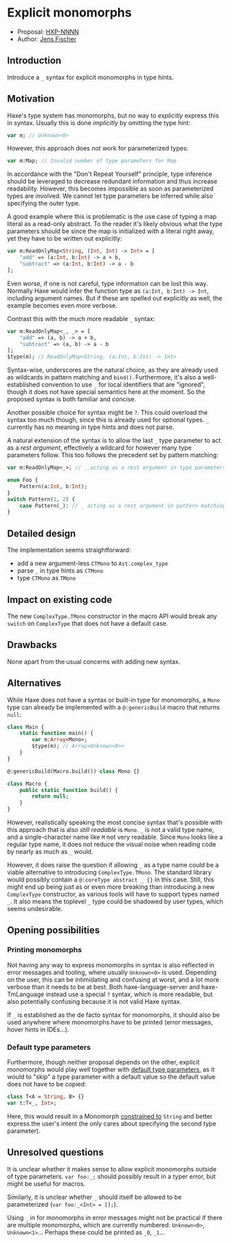 # Explicit monomorphs

* Proposal: [HXP-NNNN](NNNN-filename.md)
* Author: [Jens Fischer](https://github.com/Gama11)

## Introduction

Introduce a `_` syntax for explicit monomorphs in type hints.

## Motivation

Haxe's type system has monomorphs, but no way to _explicitly_ express this in syntax. Usually this is done _implicitly_ by omitting the type hint:

```haxe
var m; // Unknown<0>
```

However, this approach does not work for parameterized types:

```haxe
var m:Map; // Invalid number of type parameters for Map
```

In accordance with the "Don't Repeat Yourself" principle, type inference should be leveraged to decrease redundant information and thus increase readability. However, this becomes impossible as soon as parameterized types are involved. We cannot let type parameters be inferred while also specifying the outer type.

A good example where this is problematic is the use case of typing a map literal as a read-only abstract. To the reader it's likely obvious what the type parameters should be since the map is initialized with a literal right away, yet they have to be written out explicitly:

```haxe
var m:ReadOnlyMap<String, (Int, Int) -> Int> = [
	"add" => (a:Int, b:Int) -> a + b,
	"subtract" => (a:Int, b:Int) -> a - b
];
```

Even worse, if one is not careful, type information can be lost this way. Normally Haxe would infer the function type as `(a:Int, b:Int) -> Int`, including argument names. But if these are spelled out explicitly as well, the example becomes even more verbose.

Contrast this with the much more readable `_` syntax:

```haxe
var m:ReadOnlyMap<_, _> = [
	"add" => (a, b) -> a + b,
	"subtract" => (a, b) -> a - b
];
$type(m); // ReadOnlyMap<String, (a:Int, b:Int) -> Int>
```

Syntax-wise, underscores are the natural choice, as they are already used as wildcards in pattern matching and `bind()`. Furthermore, it's also a well-established convention to use `_` for local identifiers that are "ignored", though it does not have special semantics here at the moment. So the proposed syntax is both familiar and concise.

Another possible choice for syntax might be `?`. This could overload the syntax too much though, since this is already used for optional types. `_` currently has no meaning in type hints and does not parse.

A natural extension of the syntax is to allow the last `_` type parameter to act as a _rest argument_, effectively a wildcard for however many type parameters follow. This too follows the precedent set by pattern matching:

```haxe
var m:ReadOnlyMap<_>; // _ acting as a rest argument in type parameters

enum Foo {
	Pattern(a:Int, b:Int);
}
switch Pattern(1, 2) {
	case Pattern(_): // _ acting as a rest argument in pattern matching
}
```

## Detailed design

The implementation seems straightforward:

- add a new argument-less `CTMono` to `Ast.complex_type`
- parse `_` in type hints as `CTMono`
- type `CTMono` as `TMono`

## Impact on existing code

The new `ComplexType.TMono` constructor in the macro API would break any `switch` on `ComplexType` that does not have a default case.

## Drawbacks

None apart from the usual concerns with adding new syntax.

## Alternatives

While Haxe does not have a syntax or built-in type for monomorphs, a `Mono` type can already be implemented with a `@:genericBuild` macro that returns `null`:

```haxe
class Main {
	static function main() {
		var m:Array<Mono>;
		$type(m); // Array<Unknown<0>>
	}
}

@:genericBuild(Macro.build()) class Mono {}
```

```haxe
class Macro {
	public static function build() {
		return null;
	}
}
```

However, realistically speaking the most concise syntax that's possible with this approach that is also _still readable_ is `Mono`. `_` is not a valid type name, and a single-character name like `M` not very readable. Since `Mono` looks like a regular type name, it does not reduce the visual noise when reading code by nearly as much as `_` would.

However, it does raise the question if allowing `_` as a type name could be a viable alternative to introducing `ComplexType.TMono`. The standard library would possibly contain a `@:coreType abstract _ {}` in this case. Still, this might end up being just as or even more breaking than introducing a new `ComplexType` constructor, as various tools will have to support types named `_`. It also means the toplevel `_` type could be shadowed by user types, which seems undesirable.

## Opening possibilities

### Printing monomorphs

Not having any way to express monomorphs in syntax is also reflected in error messages and tooling, where usually `Unknown<0>` is used. Depending on the user, this can be intimidating and confusing at worst, and a lot more verbose than it needs to be at best. Both haxe-language-server and haxe-TmLanguage instead use a special `?` syntax, which is more readable, but also potentially confusing because it is not valid Haxe syntax.

If `_` is established as the de facto syntax for monomorphs, it should also be used anywhere where monomorphs have to be printed (error messages, hover hints in IDEs...).

### Default type parameters

Furthermore, though neither proposal depends on the other, explicit monomorphs would play well together with [default type parameters](https://github.com/HaxeFoundation/haxe-evolution/pull/50), as it would to "skip" a type parameter with a default value so the default value does not have to be copied:

```haxe
class T<A = String, B> {}
var t:T<_, Int>;
```

Here, this would result in a Monomorph [constrained to](https://github.com/HaxeFoundation/haxe/pull/9549) `String` and better express the user's intent (he only cares about specifying the second type parameter).

## Unresolved questions

It is unclear whether it makes sense to allow explicit monomorphs outside of type parameters. `var foo:_;` should possibly result in a typer error, but might be useful for macros.

Similarly, it is unclear whether `_` should itself be allowed to be parameterized (`var foo:_<Int> = [];`).

Using `_` in for monomorphs in error messages might not be practical if there are multiple monomorphs, which are currently numbered: `Unknown<0>`, `Unknown<1>`... Perhaps these could be printed as `_0`, `_1`...
